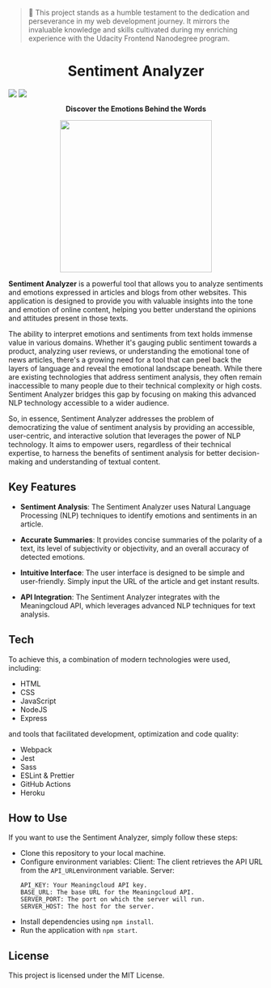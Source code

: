 > 🌱 This project stands as a humble testament to the dedication and perseverance in my web development journey. It mirrors the invaluable knowledge and skills cultivated during my enriching experience with the Udacity Frontend Nanodegree program.

<h1 align="center">Sentiment Analyzer</h1>

<p style="display:flex;gap:4px">
<a href="https://github.com/developmentpark/evaluate-news-nlp/actions/workflows/ci.yml"><img src="https://github.com/developmentpark/evaluate-news-nlp/actions/workflows/ci.yml/badge.svg?branch=dev"/></a>
<a href="https://github.com/developmentpark/evaluate-news-nlp/actions/workflows/deploy.yml"><img src="https://github.com/developmentpark/evaluate-news-nlp/actions/workflows/deploy.yml/badge.svg?branch=main"/></a>
</p>

<p align="center">
<b>Discover the Emotions Behind the Words</b></p>

<p align="center">
<img src="https://lh3.googleusercontent.com/pw/ADCreHdzFseAMwKbjUaKsdnMjWt1zzOcHAzEP492pyQYmN55VqXiH5syA_Tg0XDvETe-jl-IzXhmOf6lvqS8rv920Q9zj_dihD_Mo-FakSTpqZVAPxmMI4IBVCQSF3vgqYGzkUCXrZFWmwuDHWCESiinmcE=w500-h500-s-no?authuser=0" width="300px"/>
</p>

**Sentiment Analyzer** is a powerful tool that allows you to analyze sentiments and emotions expressed in articles and blogs from other websites. This application is designed to provide you with valuable insights into the tone and emotion of online content, helping you better understand the opinions and attitudes present in those texts.

The ability to interpret emotions and sentiments from text holds immense value in various domains. Whether it's gauging public sentiment towards a product, analyzing user reviews, or understanding the emotional tone of news articles, there's a growing need for a tool that can peel back the layers of language and reveal the emotional landscape beneath.
While there are existing technologies that address sentiment analysis, they often remain inaccessible to many people due to their technical complexity or high costs. Sentiment Analyzer bridges this gap by focusing on making this advanced NLP technology accessible to a wider audience.

So, in essence, Sentiment Analyzer addresses the problem of democratizing the value of sentiment analysis by providing an accessible, user-centric, and interactive solution that leverages the power of NLP technology. It aims to empower users, regardless of their technical expertise, to harness the benefits of sentiment analysis for better decision-making and understanding of textual content.

## Key Features

- **Sentiment Analysis**: The Sentiment Analyzer uses Natural Language Processing (NLP) techniques to identify emotions and sentiments in an article.

- **Accurate Summaries**: It provides concise summaries of the polarity of a text, its level of subjectivity or objectivity, and an overall accuracy of detected emotions.

- **Intuitive Interface**: The user interface is designed to be simple and user-friendly. Simply input the URL of the article and get instant results.

- **API Integration**: The Sentiment Analyzer integrates with the Meaningcloud API, which leverages advanced NLP techniques for text analysis.

## Tech

To achieve this, a combination of modern technologies were used, including:

- HTML
- CSS
- JavaScript
- NodeJS
- Express

and tools that facilitated development, optimization and code quality:

- Webpack
- Jest
- Sass
- ESLint & Prettier
- GitHub Actions
- Heroku

## How to Use

If you want to use the Sentiment Analyzer, simply follow these steps:

- Clone this repository to your local machine.
- Configure environment variables:
  Client:
  The client retrieves the API URL from the `API_URL`environment variable.
  Server:
  ```
  API_KEY: Your Meaningcloud API key.
  BASE_URL: The base URL for the Meaningcloud API.
  SERVER_PORT: The port on which the server will run.
  SERVER_HOST: The host for the server.
  ```
- Install dependencies using `npm install`.
- Run the application with `npm start`.

## License

This project is licensed under the MIT License.
